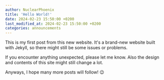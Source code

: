 ```yaml
---
author: NuclearPhoenix
title: 'Hello World!'
date: 2024-02-23 15:50:00 +0200
last_modified_at: 2024-02-23 15:50:00 +0200
categories: announcements
---
```


This is my first post from this new website. It's a brand-new website built with Jekyll, so there might still be some issues or problems.

If you encounter anything unexpected, please let me know. Also the design and contents of this site might still change a lot.

Anyways, I hope many more posts will follow! 😉
